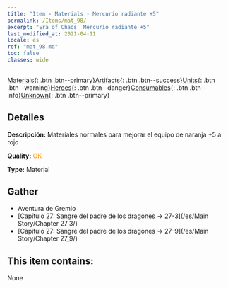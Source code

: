 ```yaml
---
title: "Item - Materials - Mercurio radiante +5"
permalink: /Items/mat_98/
excerpt: "Era of Chaos  Mercurio radiante +5"
last_modified_at: 2021-04-11
locale: es
ref: "mat_98.md"
toc: false
classes: wide
---
```

 [Materials](/es/Items/){: .btn .btn--primary}[Artifacts](/es/Items/Artifacts/){: .btn .btn--success}[Units](/es/Items/Units/){: .btn .btn--warning}[Heroes](/es/Items/Heroes/){: .btn .btn--danger}[Consumables](/es/Items/Consumables/){: .btn .btn--info}[Unknown](/es/Items/Unknown/){: .btn .btn--primary}

## Detalles
 **Descripción:** Materiales normales para mejorar el equipo de naranja +5 a rojo

 **Quality:** <span style="color: #FF8C00">OK</span>

 **Type:** Material

## Gather

*    Aventura de Gremio 
*    [Capítulo 27: Sangre del padre de los dragones -> 27-3](/es/Main Story/Chapter 27_3/) 
*    [Capítulo 27: Sangre del padre de los dragones -> 27-9](/es/Main Story/Chapter 27_9/) 

## This item contains:

  None

